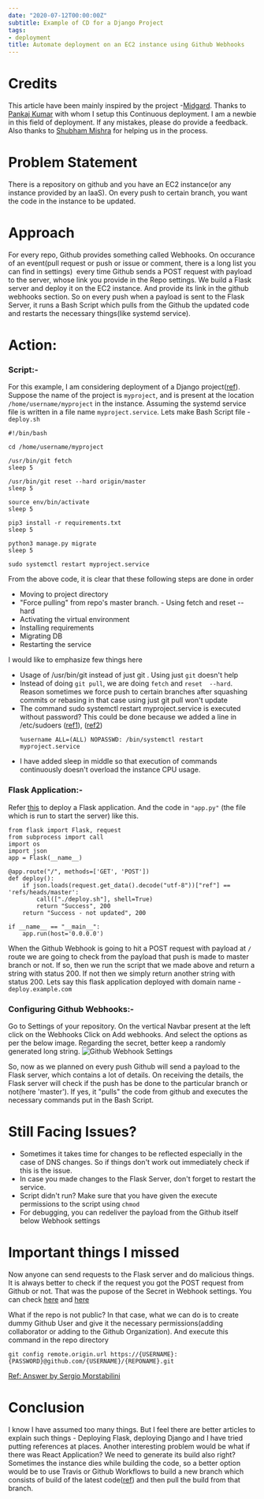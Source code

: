 ```yaml
---
date: "2020-07-12T00:00:00Z"
subtitle: Example of CD for a Django Project
tags:
- deployment
title: Automate deployment on an EC2 instance using Github Webhooks
---
```


# Credits
This article have been mainly inspired by the project -[Midgard](https://github.com/iit-technology-ambit/Midgard). Thanks to [Pankaj Kumar](https://github.com/Shankusu993) with whom I setup this Continuous deployment. I am a newbie in this field of deployment. If any mistakes, please do provide a feedback. Also thanks to [Shubham Mishra](https://github.com/grapheo12) for helping us in the process.

# Problem Statement
There is a repository on github and you have an EC2 instance(or any instance provided by an IaaS). On every push to certain branch, you want the code in the instance to be updated.

# Approach
For every repo, Github provides something called Webhooks. On occurance of an event(pull request or push or issue or comment, there is a long list you can find in settings)  every time Github sends a POST request with payload to the server, whose link you provide in the Repo settings.
We build a Flask server and deploy it on the EC2 instance. And provide its link in the github webhooks section. So on every push when a payload is sent to the Flask Server, it runs a Bash Script which pulls from the Github the updated code and restarts the necessary things(like systemd service).

# Action:
### Script:-
For this example, I am considering deployment of a Django project([ref](https://www.digitalocean.com/community/tutorials/how-to-set-up-django-with-postgres-nginx-and-gunicorn-on-ubuntu-18-04)).  Suppose the name of the project is `myproject`, and is present at the location `/home/username/myproject` in the instance. Assuming the systemd service file is written in a file name   `myproject.service`. Lets make Bash Script file - `deploy.sh`
```
#!/bin/bash

cd /home/username/myproject 

/usr/bin/git fetch
sleep 5

/usr/bin/git reset --hard origin/master
sleep 5

source env/bin/activate
sleep 5

pip3 install -r requirements.txt
sleep 5

python3 manage.py migrate
sleep 5

sudo systemctl restart myproject.service

```
From the above  code, it is clear that these following steps are done in order
- Moving to project directory
- "Force pulling" from repo's master branch. - Using fetch and reset --hard
-  Activating the virtual environment
- Installing requirements 
- Migrating DB
- Restarting the service

I would like to emphasize few things here 
- Usage of /usr/bin/git instead of  just git . Using just `git` doesn't help
- Instead of doing `git pull`, we are doing `fetch` and `reset  --hard`. Reason sometimes we force push to certain branches after squashing commits or rebasing in that case using just git pull won't update
- The command sudo systemctl restart myproject.service is executed without password? This could be done because we added a line in /etc/sudoers ([ref1](https://unix.stackexchange.com/questions/192706/how-could-we-allow-non-root-users-to-control-a-systemd-service)), ([ref2](https://www.digitalocean.com/community/tutorials/how-to-edit-the-sudoers-file))
  ```
  %username ALL=(ALL) NOPASSWD: /bin/systemctl restart myproject.service
	```
- I have added sleep in middle so that execution of commands continuously doesn't overload the instance CPU usage.

### Flask Application:-
Refer [this](https://www.digitalocean.com/community/tutorials/how-to-serve-flask-applications-with-uswgi-and-nginx-on-ubuntu-18-04) to deploy a Flask application. And the code in `"app.py"` (the file which is run to start the server) like this.
```
from flask import Flask, request
from subprocess import call
import os
import json
app = Flask(__name__)

@app.route("/", methods=['GET', 'POST']) 
def deploy():
    if json.loads(request.get_data().decode("utf-8"))["ref"] == 'refs/heads/master':
        call(["./deploy.sh"], shell=True) 
        return "Success", 200
    return "Success - not updated", 200

if __name__ == "__main__":
    app.run(host='0.0.0.0')
```

When the Github Webhook is going to hit a POST request with payload at `/`  route
we are going to check from the payload that push is made to master branch or not. If so, then we run the script that we made above and return a string with status 200. If not then we simply return another string with  status 200.
Lets say this flask application deployed with domain name - `deploy.example.com`

### Configuring Github Webhooks:-
Go to Settings  of your repository. On the vertical Navbar present at the left click on the Webhooks
Click on Add webhooks. And select the options as per the below image. Regarding the secret, better keep a randomly generated long string.
![Github Webhook Settings](/img/github_webhooks.png.PNG)

So, now as we planned on every push Github will send a payload to the Flask server, which contains a lot of details. On receiving the details, the Flask server will  check if the push has be done to the particular branch or not(here 'master'). If yes, it "pulls" the code from github and executes the necessary commands put in the Bash Script.

# Still Facing Issues?
- Sometimes it takes time for changes to be reflected especially in the case of DNS changes. So if things don't work out immediately check if this is the issue.
- In case you made changes to the Flask Server, don't forget to restart the service.
- Script didn't run? Make sure that you have given the execute permissions to the script using `chmod`
- For debugging, you can redeliver the payload from the Github itself below  Webhook settings

# Important things I missed
Now anyone can send requests to the Flask server and do malicious things. It is always better to check if the request you got the POST request  from Github or not. That was the pupose of the Secret in Webhook settings. You can check [here](https://developer.github.com/webhooks/securing/) and [here](https://github.com/iit-technology-ambit/Midgard/blob/master/hookListen.py)

What if the repo is not public? In that case, what we can do is to create dummy Github User and give it the necessary permissions(adding collaborator or adding to the Github Organization). And execute this command in the repo directory
```
git config remote.origin.url https://{USERNAME}:{PASSWORD}@github.com/{USERNAME}/{REPONAME}.git
```
[Ref: Answer by Sergio Morstabilini](https://superuser.com/questions/199507/how-do-i-ensure-git-doesnt-ask-me-for-my-github-username-and-password)
# Conclusion
I know I have assumed too many things. But I feel there are better articles to explain such things - Deploying Flask, deploying Django and I have tried putting references at places. Another interesting problem would be what if there was React Application? We need to generate its build also right? Sometimes the instance dies while building the code, so a better option would be to use Travis or Github Workflows to build a new branch which consists of build of the latest code([ref](https://youtu.be/BFpSD2eoXUk)) and then pull the build from that branch.
